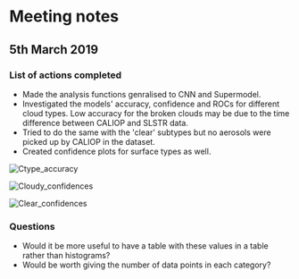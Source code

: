 # Meeting notes

## 5th March 2019

### List of actions completed

- Made the analysis functions genralised to CNN and Supermodel.
- Investigated the models' accuracy, confidence and ROCs for different cloud types. Low accuracy for the broken clouds may be due to the time difference between CALIOP and SLSTR data.
- Tried to do the same with the 'clear' subtypes but no aerosols were picked up by CALIOP in the dataset.
- Created confidence plots for surface types as well.

![Ctype_accuracy](http://www.hep.ph.ic.ac.uk/~kt2015/ctype_accuracy.png)

![Cloudy_confidences](http://www.hep.ph.ic.ac.uk/~kt2015/Cloudy_confidences.png)

![Clear_confidences](http://www.hep.ph.ic.ac.uk/~kt2015/Clear_confidences.png)

### Questions

- Would it be more useful to have a table with these values in a table rather than histograms?
- Would be worth giving the number of data points in each category?
